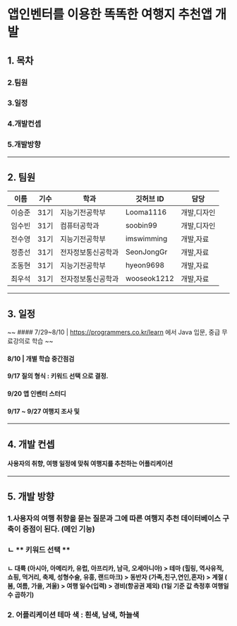 앱인벤터를 이용한 똑똑한 여행지 추천앱 개발 
========
## 1. 목차
### 2.팀원
### 3.일정
### 4.개발컨셉
### 5.개발방향
------
## 2. 팀원
|이름|기수|학과|깃허브 ID|담당|
|----|---|---|---|---|
|이승준|31기|지능기전공학부|Looma1116|개발,디자인|
|임수빈|31기|컴퓨터공학과|soobin99|개발,디자인|
|전수영|31기|지능기전공학부|imswimming|개발,자료|
|정종선|31기|전자정보통신공학과|SeonJongGr|개발,자료|
|조동현|31기|지능기전공학부|hyeon9698|개발,자료|
|최우석|31기|전자정보통신공학과|wooseok1212|개발,자료|
------
## 3. 일정
~~ #### 7/29~8/10 | https://programmers.co.kr/learn 에서 Java 입문, 중급 무료강의로  학습 ~~
#### 8/10      | 개별 학습 중간점검
#### 9/17 질의 형식 : 키워드 선택 으로 결정.
#### 9/20 앱 인벤터 스터디
#### 9/17 ~ 9/27 여행지 조사 및 

------
## 4. 개발 컨셉
#### 사용자의 취향, 여행 일정에 맞춰 여행지를 추천하는 어플리케이션
------
## 5. 개발 방향
### 1.사용자의 여행 취향을 묻는 질문과 그에 따른 여행지 추천 데이터베이스 구축이 중점이 된다.  (메인 기능)   
###  ㄴ ** 키워드 선택 **   
####  ㄴ 대륙 (아시아, 아메리카, 유럽, 아프리카, 남극, 오세아니아) > 테마 (힐링, 역사유적, 쇼핑, 먹거리, 축제, 성형수술, 유흥, 랜드마크)  >  동반자 (가족,친구,연인,혼자) > 계절 ( 봄, 여름, 가을, 겨울) > 여행 일수(입력) > 경비(항공권 제외) (1일 기준 값 측정후 여행일수 곱하기)
### 2. 어플리케이션 테마 색 : 흰색, 남색, 하늘색
